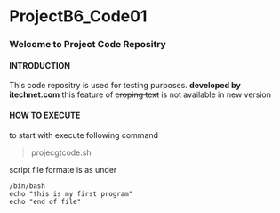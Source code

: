 # ProjectB6_Code01
### Welcome to Project Code Repositry
#### **INTRODUCTION**
This code repositry is used for testing purposes. **developed by itechnet.com**
this feature of ~~croping text~~ is not available in new version
#### **HOW TO EXECUTE**
to start with execute following command
> projecgtcode.sh

script file formate is as under
```
/bin/bash
echo "this is my first program"
echo "end of file"
```
